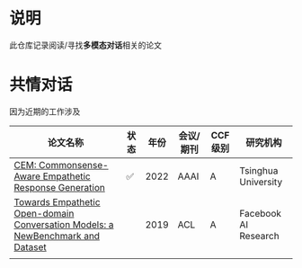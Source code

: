 # 说明

此仓库记录阅读/寻找**多模态对话**相关的论文

# 共情对话

因为近期的工作涉及

| 论文名称                                                                                                                                       | 状态 | 年份 | 会议/期刊 | CCF级别 | 研究机构             |
| ---------------------------------------------------------------------------------------------------------------------------------------------- | ---- | ---- | --------- | ------- | -------------------- |
| [CEM: Commonsense-Aware Empathetic Response Generation](https://ojs.aaai.org/index.php/AAAI/article/view/21373)                                   | ✅   | 2022 | AAAI      | A       | Tsinghua University  |
| [Towards Empathetic Open-domain Conversation Models: a NewBenchmark and Dataset](https://arxiv.org/abs/1811.00207 "empathetic conversation dataset") |      | 2019 | ACL       | A       | Facebook AI Research |
|                                                                                                                                                |      |      |           |         |                      |
